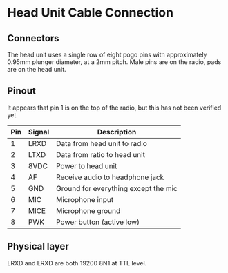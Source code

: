 # Head Unit Cable Connection

## Connectors

The head unit uses a single row of eight pogo pins with approximately 0.95mm plunger diameter, at a 2mm pitch.
Male pins are on the radio, pads are on the head unit.

## Pinout

It appears that pin 1 is on the top of the radio, but this has not been verified yet.

| Pin | Signal | Description                          |
|-----|--------|--------------------------------------|
| 1   | LRXD   | Data from head unit to radio         |
| 2   | LTXD   | Data from ratio to head unit         |
| 3   | 8VDC   | Power to head unit                   |
| 4   | AF     | Receive audio to headphone jack      |
| 5   | GND    | Ground for everything except the mic |
| 6   | MIC    | Microphone input                     |
| 7   | MICE   | Microphone ground                    |
| 8   | PWK    | Power button (active low)            |

## Physical layer

LRXD and LRXD are both 19200 8N1 at TTL level.
